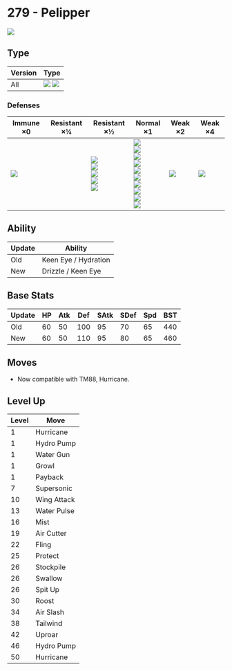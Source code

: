 # 279 - Pelipper
![][279]

## Type

Version | Type
---     | ---
All     | ![][water]  ![][flying]

### Defenses

Immune ×0       | Resistant ×¼ | Resistant ×½                                                           | Normal ×1                                                                                                                                       | Weak ×2       | Weak ×4
---             | ---          | ---                                                                    | ---                                                                                                                                             | ---           | ---
![][ground]<br> | &nbsp;       | ![][fighting]<br>![][bug]<br>![][steel]<br>![][fire]<br>![][water]<br> | ![][normal]<br>![][flying]<br>![][poison]<br>![][ghost]<br>![][grass]<br>![][psychic]<br>![][ice]<br>![][dragon]<br>![][dark]<br>![][fairy]<br> | ![][rock]<br> | ![][electric]<br>

## Ability

Update | Ability
---    | ---
Old    | Keen Eye / Hydration
New    | Drizzle / Keen Eye

## Base Stats

Update | HP  | Atk | Def | SAtk | SDef | Spd | BST
---    | --- | --- | --- | ---  | ---  | --- | ---
Old    | 60  | 50  | 100 | 95   | 70   | 65  | 440
New    | 60  | 50  | 110 | 95   | 80   | 65  | 460

## Moves

 - Now compatible with TM88, Hurricane.

## Level Up

Level | Move
---   | ---
1     | Hurricane
1     | Hydro Pump
1     | Water Gun
1     | Growl
1     | Payback
7     | Supersonic
10    | Wing Attack
13    | Water Pulse
16    | Mist
19    | Air Cutter
22    | Fling
25    | Protect
26    | Stockpile
26    | Swallow
26    | Spit Up
30    | Roost
34    | Air Slash
38    | Tailwind
42    | Uproar
46    | Hydro Pump
50    | Hurricane

[279]: ../img/pokemon/279.png
[normal]: ../img/types/normal.png
[fire]: ../img/types/fire.png
[fighting]: ../img/types/fighting.png
[water]: ../img/types/water.png
[flying]: ../img/types/flying.png
[grass]: ../img/types/grass.png
[poison]: ../img/types/poison.png
[electric]: ../img/types/electric.png
[ground]: ../img/types/ground.png
[psychic]: ../img/types/psychic.png
[rock]: ../img/types/rock.png
[ice]: ../img/types/ice.png
[bug]: ../img/types/bug.png
[dragon]: ../img/types/dragon.png
[ghost]: ../img/types/ghost.png
[dark]: ../img/types/dark.png
[steel]: ../img/types/steel.png
[fairy]: ../img/types/fairy.png
